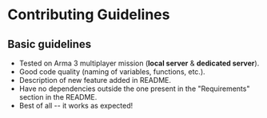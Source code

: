 # Contributing Guidelines

## Basic guidelines

- Tested on Arma 3 multiplayer mission (**local server** &  **dedicated server**).
- Good code quality (naming of variables, functions, etc.).
- Description of new feature added in README.
- Have no dependencies outside the one present in the "Requirements" section in the README.
- Best of all -- it works as expected!